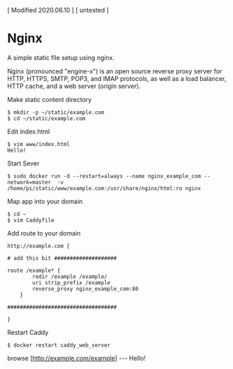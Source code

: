 [ Modified 2020.06.10 ] [ untested ]

# Nginx
A simple static file setup using nginx.

Nginx (pronounced "engine-x") is an open source reverse proxy server for HTTP, HTTPS, SMTP, POP3, and IMAP protocols, as well as a load balancer, HTTP cache, and a web server (origin server).

Make static content directory
```
$ mkdir -p ~/static/example.com
$ cd ~/static/example.com
```

Edit index.html
```
$ vim www/index.html
Hello!
```

Start Sever
```
$ sudo docker run -d --restart=always --name nginx_example_com --network=master  -v /home/pi/static/www/example.com:/usr/share/nginx/html:ro nginx
```

Map app into your domain
```
$ cd ~
$ vim Caddyfile
```

Add route to your domain
```
http://example.com {

# add this bit ####################

route /example* {
		redir /example /example/
		uri strip_prefix /example
		reverse_proxy nginx_example_com:80
    }
    
###################################    
    
}
```

Restart Caddy
```
$ docker restart caddy_web_server
```

browse 	[http://example.com/example]  --- Hello!

